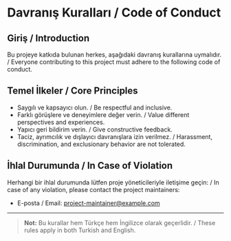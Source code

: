 # Davranış Kuralları / Code of Conduct

## Giriş / Introduction
Bu projeye katkıda bulunan herkes, aşağıdaki davranış kurallarına uymalıdır. / Everyone contributing to this project must adhere to the following code of conduct.

## Temel İlkeler / Core Principles
- Saygılı ve kapsayıcı olun. / Be respectful and inclusive.
- Farklı görüşlere ve deneyimlere değer verin. / Value different perspectives and experiences.
- Yapıcı geri bildirim verin. / Give constructive feedback.
- Taciz, ayrımcılık ve dışlayıcı davranışlara izin verilmez. / Harassment, discrimination, and exclusionary behavior are not tolerated.

## İhlal Durumunda / In Case of Violation
Herhangi bir ihlal durumunda lütfen proje yöneticileriyle iletişime geçin: / In case of any violation, please contact the project maintainers:

- E-posta / Email: project-maintainer@example.com

---

> **Not:** Bu kurallar hem Türkçe hem İngilizce olarak geçerlidir. / These rules apply in both Turkish and English. 